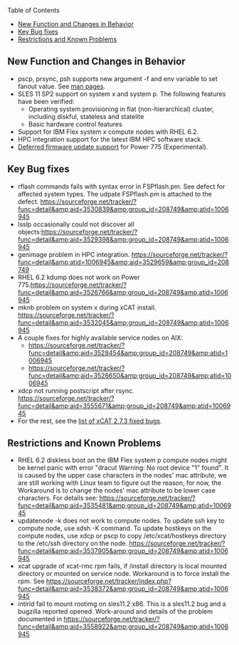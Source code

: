 <!-- START doctoc generated TOC please keep comment here to allow auto update -->
<!-- DON'T EDIT THIS SECTION, INSTEAD RE-RUN doctoc TO UPDATE -->
Table of Contents

- [New Function and Changes in Behavior](#new-function-and-changes-in-behavior)
- [Key Bug fixes](#key-bug-fixes)
- [Restrictions and Known Problems](#restrictions-and-known-problems)

<!-- END doctoc generated TOC please keep comment here to allow auto update -->

## New Function and Changes in Behavior

  * pscp, prsync, psh supports new argument -f and env variable to set fanout value. See [man pages](http://xcat.sf.net/man1/xcat.1.html). 
  * SLES 11 SP2 support on system x and system p. The following features have been verified: 
    * Operating system provisioning in flat (non-hierarchical) cluster, including diskful, stateless and statelite 
    * Basic hardware control features 
  * Support for IBM Flex system x compute nodes with RHEL 6.2. 
  * HPC integration support for the latest IBM HPC software stack. 
  * [Deferred firmware update support](XCAT_Power_775_Hardware_Management#Perform_Deferred_Firmware_upgrades_for_frame.2FCEC_on_Power_775) for Power 775 (Experimental). 

## Key Bug fixes

  * rflash commands fails with syntax error in FSPflash.pm. See defect for affected system types. The udpate FSPflash.pm is attached to the defect. https://sourceforge.net/tracker/?func=detail&amp;aid=3530839&amp;group_id=208749&amp;atid=1006945 
  * lsslp occasionally could not discover all objects:https://sourceforge.net/tracker/?func=detail&amp;aid=3529398&amp;group_id=208749&amp;atid=1006945 
  * genimage problem in HPC integration. https://sourceforge.net/tracker/?func=detail&amp;atid=1006945&amp;aid=3529659&amp;group_id=208749 
  * RHEL 6.2 kdump does not work on Power 775.https://sourceforge.net/tracker/?func=detail&amp;aid=3526766&amp;group_id=208749&amp;atid=1006945 
  * mknb problem on system x during xCAT install. https://sourceforge.net/tracker/?func=detail&amp;aid=3532045&amp;group_id=208749&amp;atid=1006945 
  * A couple fixes for highly available service nodes on AIX: 
    * https://sourceforge.net/tracker/?func=detail&amp;aid=3528454&amp;group_id=208749&amp;atid=1006945 
    * https://sourceforge.net/tracker/?func=detail&amp;aid=3526650&amp;group_id=208749&amp;atid=1006945 
  * xdcp not running postscript after rsync. https://sourceforge.net/tracker/?func=detail&amp;aid=3555671&amp;group_id=208749&amp;atid=1006945 
  * For the rest, see the [list of xCAT 2.7.3 fixed bugs](https://sourceforge.net/tracker/?limit=100&func=&group_id=208749&atid=1006945&assignee=&status=&category=&artgroup=&keyword=&submitter=&artifact_id=&assignee=&status=&category=&artgroup=2359374&submitter=&keyword=&artifact_id=&submit=Filter&mass_category=&mass_priority=&mass_resolution=&mass_assignee=&mass_artgroup=&mass_status=&mass_cannedresponse=&_visit_cookie=64635057e44c2c4069df1252302673ee). 

## Restrictions and Known Problems

  * RHEL 6.2 diskless boot on the IBM Flex system p compute nodes might be kernel panic with error "dracut Warning: No root device "1" found". It is caused by the upper case characters in the nodes' mac attribute, we are still working with Linux team to figure out the reason, for now, the Workaround is to change the nodes' mac attribute to be lower case characters. For details see: https://sourceforge.net/tracker/?func=detail&amp;aid=3535481&amp;group_id=208749&amp;atid=1006945 
  * updatenode -k does not work to compute nodes. To update ssh key to compute node, use xdsh -K command. To update hostkeys on the compute nodes, use xdcp or pscp to copy /etc/xcat/hostkeys directory to the /etc/ssh directory on the node. https://sourceforge.net/tracker/?func=detail&amp;aid=3537905&amp;group_id=208749&amp;atid=1006945 
  * xcat upgrade of xcat-rmc rpm fails, if /install directory is local mounted directory or mounted on service node. Workaround is to force install the rpm. See https://sourceforge.net/tracker/index.php?func=detail&amp;aid=3538372&amp;group_id=208749&amp;atid=1006945 
  * intirid fail to mount rootimg on sles11.2 x86. This is a sles11.2 bug and a bugzilla reported opened. Work-around and details of the problem documented in https://sourceforge.net/tracker/?func=detail&amp;aid=3558922&amp;group_id=208749&amp;atid=1006945 
